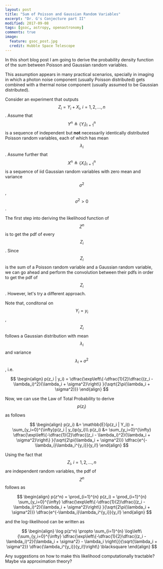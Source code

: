 ```yaml
---
layout: post
title: "Sum of Poisson and Gaussian Random Variables"
excerpt: "Dr. G's Conjecture part II"
modified: 2017-09-08
tags: [gsoc, astropy, openastronomy]
comments: true
image:
  feature: gsoc_post.jpg
  credit: Hubble Space Telescope
---
```


In this short blog post I am going to derive the probability density function of the sum between Poisson and Gaussian random variables.

This assumption appears in many practical scenarios, specially in imaging in which a photon noise component (usually Poisson distributed)
gets combined with a thermal noise component (usually assumed to be Gaussian distributed).

Consider an experiment that outputs $$Z_i = Y_i + X_i,~i=1, 2, ..., n$$. Assume that $$Y^{n}
\triangleq \{Y_i\}_{i=1}^{n}$$ is a sequence of independent but **not** necessarily identically distributed Poisson random variables,
each of which has mean $$\lambda_i$$. Assume further that $$X^{n}
\triangleq \{X_i\}_{i=1}^{n}$$ is a sequence of iid Gaussian random variables with zero mean and variance $$\sigma^2$$, $$\sigma^2 > 0$$.

The first step into deriving the likelihood function of $$Z^{n}$$ is to get the pdf of every $$Z_i$$. Since $$Z_i$$ is the sum
of a Poisson random variable and a Gaussian random variable, we can go ahead and perform the convolution between their pdfs in
order to get the pdf of $$Z_i$$. However, let's try a different approach.

Note that, conditonal on $$ Y_i = y_i$$, $$Z_i$$ follows a Gaussian distribution with mean $$\lambda_i$$ and variance
$$ \lambda_i + \sigma^2 $$, i.e.

$$
\begin{align}
p(z_i | y_i) = \dfrac{\exp\left\{-\dfrac{1}{2}\dfrac{(z_i - \lambda_i)^2}{\lambda_i + \sigma^2}\right\}
}{\sqrt{2\pi(\lambda_i + \sigma^2)}}
\end{align}
$$

Now, we can use the Law of Total Probability to derive $$p(z_i)$$ as follows

$$
\begin{align}
p(z_i) &= \mathbb{E}(p(z_i | Y_i)) = \sum_{y_i=0}^{\infty}p(z_i | y_i)p(y_i)\\
p(z_i) &= \sum_{y_i=0}^{\infty} \dfrac{\exp\left\{-\dfrac{1}{2}\dfrac{(z_i - \lambda_i)^2}{\lambda_i + \sigma^2}\right\}
}{\sqrt{2\pi(\lambda_i + \sigma^2)}} \dfrac{e^{-\lambda_i}\lambda_i^{y_i}}{y_i!}
\end{align}
$$

Using the fact that $$Z_i,~i=1, 2, ..., n$$ are independent random variables, the pdf of $$Z^n$$ follows as

$$
\begin{align}
p(z^n) = \prod_{i=1}^{n} p(z_i) = \prod_{i=1}^{n} \sum_{y_i=0}^{\infty} \dfrac{\exp\left\{-\dfrac{1}{2}\dfrac{(z_i - \lambda_i)^2}{\lambda_i + \sigma^2}\right\}
}{\sqrt{2\pi(\lambda_i + \sigma^2)}} \dfrac{e^{-\lambda_i}\lambda_i^{y_i}}{y_i!}
\end{align}
$$

and the log-likelihood can be written as

$$
\begin{align}
\log p(z^n) \propto \sum_{i=1}^{n} \log\left\{\sum_{y_i=0}^{\infty} \dfrac{\exp\left\{-\dfrac{1}{2}\dfrac{(z_i - \lambda_i)^2}{\lambda_i + \sigma^2}  - \lambda_i \right\}}{\sqrt{\lambda_i + \sigma^2}} \dfrac{\lambda_i^{y_i}}{y_i!}\right\} \blacksquare
\end{align}
$$

Any suggestions on how to make this likelihood computationally tractable? Maybe via approximation theory?
